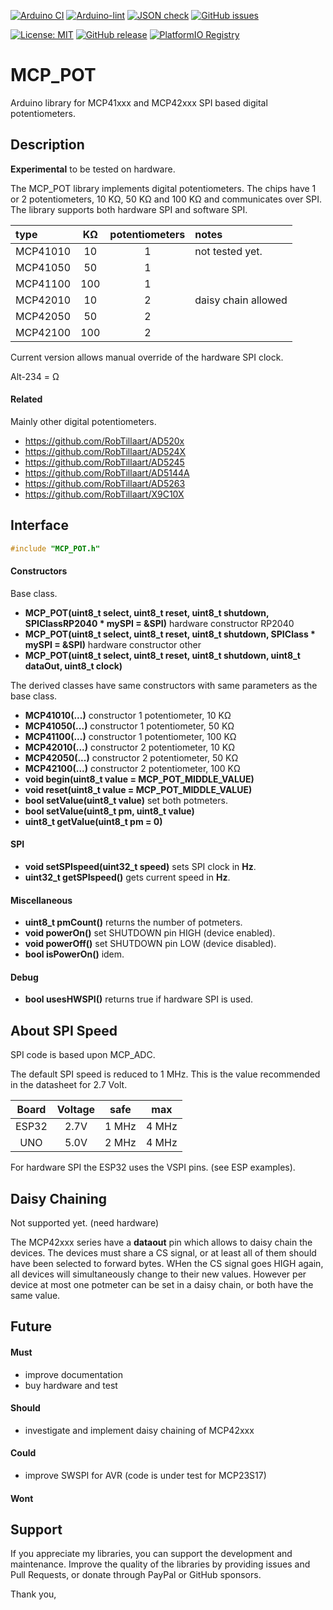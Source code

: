 
[![Arduino CI](https://github.com/RobTillaart/MCP_POT/workflows/Arduino%20CI/badge.svg)](https://github.com/marketplace/actions/arduino_ci)
[![Arduino-lint](https://github.com/RobTillaart/MCP_POT/actions/workflows/arduino-lint.yml/badge.svg)](https://github.com/RobTillaart/MCP_POT/actions/workflows/arduino-lint.yml)
[![JSON check](https://github.com/RobTillaart/MCP_POT/actions/workflows/jsoncheck.yml/badge.svg)](https://github.com/RobTillaart/MCP_POT/actions/workflows/jsoncheck.yml)
[![GitHub issues](https://img.shields.io/github/issues/RobTillaart/MCP_POT.svg)](https://github.com/RobTillaart/MCP_POT/issues)

[![License: MIT](https://img.shields.io/badge/license-MIT-green.svg)](https://github.com/RobTillaart/MCP_POT/blob/master/LICENSE)
[![GitHub release](https://img.shields.io/github/release/RobTillaart/MCP_POT.svg?maxAge=3600)](https://github.com/RobTillaart/MCP_POT/releases)
[![PlatformIO Registry](https://badges.registry.platformio.org/packages/robtillaart/library/MCP_POT.svg)](https://registry.platformio.org/libraries/robtillaart/MCP_POT)


# MCP_POT

Arduino library for MCP41xxx and MCP42xxx SPI based digital potentiometers.


## Description

**Experimental** to be tested on hardware.

The MCP_POT library implements digital potentiometers.
The chips have 1 or 2 potentiometers, 10 KΩ, 50 KΩ and 100 KΩ and communicates over SPI.
The library supports both hardware SPI and software SPI.


|  type      |   KΩ   |  potentiometers  |  notes  |
|:-----------|:------:|:----------------:|:--------|
|  MCP41010  |   10   |        1         |  not tested yet.
|  MCP41050  |   50   |        1         |
|  MCP41100  |  100   |        1         |
|  MCP42010  |   10   |        2         |  daisy chain allowed
|  MCP42050  |   50   |        2         |
|  MCP42100  |  100   |        2         |


Current version allows manual override of the hardware SPI clock. 

Alt-234 = Ω


#### Related

Mainly other digital potentiometers.

- https://github.com/RobTillaart/AD520x
- https://github.com/RobTillaart/AD524X
- https://github.com/RobTillaart/AD5245
- https://github.com/RobTillaart/AD5144A
- https://github.com/RobTillaart/AD5263
- https://github.com/RobTillaart/X9C10X


## Interface

```cpp
#include "MCP_POT.h"
```

#### Constructors

Base class.
- **MCP_POT(uint8_t select, uint8_t reset, uint8_t shutdown, SPIClassRP2040 \* mySPI = &SPI)** hardware constructor RP2040
- **MCP_POT(uint8_t select, uint8_t reset, uint8_t shutdown, SPIClass \* mySPI = &SPI)** hardware constructor other
- **MCP_POT(uint8_t select, uint8_t reset, uint8_t shutdown, uint8_t dataOut, uint8_t clock)**

The derived classes have same constructors with same parameters as the base class.
- **MCP41010(...)** constructor 1 potentiometer, 10 KΩ
- **MCP41050(...)** constructor 1 potentiometer, 50 KΩ
- **MCP41100(...)** constructor 1 potentiometer, 100 KΩ
- **MCP42010(...)** constructor 2 potentiometer, 10 KΩ
- **MCP42050(...)** constructor 2 potentiometer, 50 KΩ
- **MCP42100(...)** constructor 2 potentiometer, 100 KΩ
- **void begin(uint8_t value = MCP_POT_MIDDLE_VALUE)**
- **void reset(uint8_t value = MCP_POT_MIDDLE_VALUE)**
- **bool setValue(uint8_t value)** set both potmeters.
- **bool setValue(uint8_t pm, uint8_t value)**
- **uint8_t getValue(uint8_t pm = 0)**


#### SPI

- **void setSPIspeed(uint32_t speed)** sets SPI clock in **Hz**.
- **uint32_t getSPIspeed()** gets current speed in **Hz**.


#### Miscellaneous

- **uint8_t pmCount()** returns the number of potmeters.
- **void powerOn()** set SHUTDOWN pin HIGH (device enabled).
- **void powerOff()**  set SHUTDOWN pin LOW (device disabled).
- **bool isPowerOn()** idem.


#### Debug

- **bool usesHWSPI()** returns true if hardware SPI is used.


## About SPI Speed

SPI code is based upon MCP_ADC.

The default SPI speed is reduced to 1 MHz. 
This is the value recommended in the datasheet for 2.7 Volt.

|  Board  |  Voltage  |  safe   |   max   |
|:-------:|:---------:|:-------:|:-------:|
|  ESP32  |   2.7V    |  1 MHz  |  4 MHz  |
|  UNO    |   5.0V    |  2 MHz  |  4 MHz  |

For hardware SPI the ESP32 uses the VSPI pins. (see ESP examples).


## Daisy Chaining

Not supported yet. (need hardware)

The MCP42xxx series have a **dataout** pin which allows to daisy chain the devices.
The devices must share a CS signal, or at least all of them should have been 
selected to forward bytes.
WHen the CS signal goes HIGH again, all devices will simultaneously change to their
new values. However per device at most one potmeter can be set in a daisy chain, or both have the same value.


## Future

#### Must

- improve documentation
- buy hardware and test

#### Should

- investigate and implement daisy chaining of MCP42xxx


#### Could

- improve SWSPI for AVR 
  (code is under test for MCP23S17)


#### Wont


## Support

If you appreciate my libraries, you can support the development and maintenance.
Improve the quality of the libraries by providing issues and Pull Requests, or
donate through PayPal or GitHub sponsors.

Thank you,

